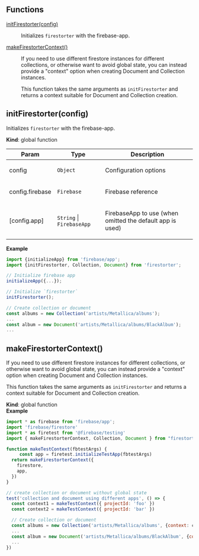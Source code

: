 ## Functions

<dl>
<dt><a href="#initFirestorter">initFirestorter(config)</a></dt>
<dd><p>Initializes <code>firestorter</code> with the firebase-app.</p></dd>
<dt><a href="#makeFirestorterContext">makeFirestorterContext()</a></dt>
<dd><p>If you need to use different firestore instances for different
collections, or otherwise want to avoid global state, you can
instead provide a &quot;context&quot; option when creating Document and
Collection instances.</p>
<p>This function takes the same arguments as <code>initFirestorter</code> and returns
a context suitable for Document and Collection creation.</p></dd>
</dl>

<a name="initFirestorter"></a>

## initFirestorter(config)
<p>Initializes <code>firestorter</code> with the firebase-app.</p>

**Kind**: global function  

| Param | Type | Description |
| --- | --- | --- |
| config | <code>Object</code> | <p>Configuration options</p> |
| config.firebase | <code>Firebase</code> | <p>Firebase reference</p> |
| [config.app] | <code>String</code> \| <code>FirebaseApp</code> | <p>FirebaseApp to use (when omitted the default app is used)</p> |

**Example**  
```js
import {initializeApp} from 'firebase/app';
import {initFirestorter, Collection, Document} from 'firestorter';

// Initialize firebase app
initializeApp({...});

// Initialize `firestorter`
initFirestorter();

// Create collection or document
const albums = new Collection('artists/Metallica/albums');
...
const album = new Document('artists/Metallica/albums/BlackAlbum');
...
```
<a name="makeFirestorterContext"></a>

## makeFirestorterContext()
<p>If you need to use different firestore instances for different
collections, or otherwise want to avoid global state, you can
instead provide a &quot;context&quot; option when creating Document and
Collection instances.</p>
<p>This function takes the same arguments as <code>initFirestorter</code> and returns
a context suitable for Document and Collection creation.</p>

**Kind**: global function  
**Example**  
```js
import * as firebase from 'firebase/app';
import 'firebase/firestore'
import * as firetest from '@firebase/testing'
import { makeFirestorterContext, Collection, Document } from "firestorter"

function makeTestContext(fbtestArgs) {
	 const app = firetest.initializeTestApp(fbtestArgs)
  return makeFirestorterContext({
    firestore,
    app,
  })
}

// create collection or document without global state
test('collection and document using different apps', () => {
  const context1 = makeTestContext({ projectId: 'foo' })
  const context2 = makeTestContext({ projectId: 'bar' })

  // Create collection or document
  const albums = new Collection('artists/Metallica/albums', {context: context1});
  ...
  const album = new Document('artists/Metallica/albums/BlackAlbum', {context: context2});
  ...
})
```

